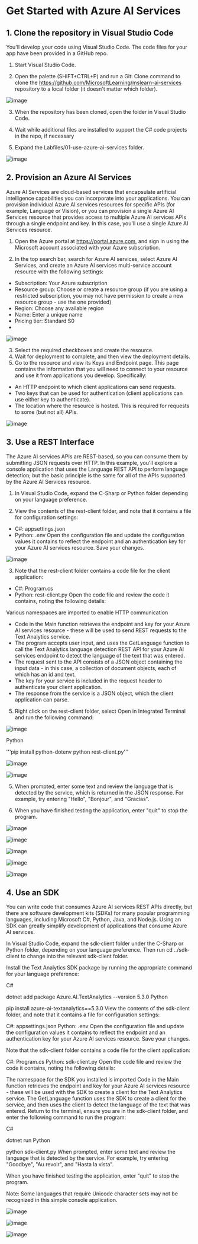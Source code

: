 # Get Started with Azure AI Services

## 1. Clone the repository in Visual Studio Code

You'll develop your code using Visual Studio Code. The code files for your app have been provided in a GitHub repo.

1. Start Visual Studio Code.

2. Open the palette (SHIFT+CTRL+P) and run a Git: Clone command to clone the https://github.com/MicrosoftLearning/mslearn-ai-services repository to a local folder (it doesn't matter which folder).

![image](https://github.com/moniquecardoso25/Azure-AI102/assets/140358716/15675c4f-452e-4b59-8da2-dfbc1e429c40)

3. When the repository has been cloned, open the folder in Visual Studio Code.

4. Wait while additional files are installed to support the C# code projects in the repo, if necessary

5. Expand the Labfiles/01-use-azure-ai-services folder.

![image](https://github.com/moniquecardoso25/Azure-AI102/assets/140358716/11321f12-7761-431f-b711-5e21586d6c08)

## 2. Provision an Azure AI Services 

Azure AI Services are cloud-based services that encapsulate artificial intelligence capabilities you can incorporate into your applications. You can provision individual Azure AI services resources for specific APIs (for example, Language or Vision), or you can provision a single Azure AI Services resource that provides access to multiple Azure AI services APIs through a single endpoint and key. In this case, you'll use a single Azure AI Services resource.

1. Open the Azure portal at https://portal.azure.com, and sign in using the Microsoft account associated with your Azure subscription.
   
3. In the top search bar, search for Azure AI services, select Azure AI Services, and create an Azure AI services multi-service account resource with the following settings:
- Subscription: Your Azure subscription
- Resource group: Choose or create a resource group (if you are using a restricted subscription, you may not have permission to create a new resource group - use the one provided)
- Region: Choose any available region
- Name: Enter a unique name
- Pricing tier: Standard S0
- 
![image](https://github.com/moniquecardoso25/Azure-AI102/assets/140358716/8cfb6ce8-3a96-4576-b50e-0a7f07e57926)
  
3. Select the required checkboxes and create the resource.
4. Wait for deployment to complete, and then view the deployment details.
5. Go to the resource and view its Keys and Endpoint page. This page contains the information that you will need to connect to your resource and use it from applications you develop. Specifically:
- An HTTP endpoint to which client applications can send requests.
- Two keys that can be used for authentication (client applications can use either key to authenticate).
- The location where the resource is hosted. This is required for requests to some (but not all) APIs.

![image](https://github.com/moniquecardoso25/Azure-AI102/assets/140358716/dfa8304d-4e81-4521-a79a-6f871e99f041)

## 3. Use a REST Interface

The Azure AI services APIs are REST-based, so you can consume them by submitting JSON requests over HTTP. In this example, you'll explore a console application that uses the Language REST API to perform language detection; but the basic principle is the same for all of the APIs supported by the Azure AI Services resource.

1. In Visual Studio Code, expand the C-Sharp or Python folder depending on your language preference.

2. View the contents of the rest-client folder, and note that it contains a file for configuration settings:

- C#: appsettings.json
- Python: .env
Open the configuration file and update the configuration values it contains to reflect the endpoint and an authentication key for your Azure AI services resource. Save your changes.

![image](https://github.com/moniquecardoso25/Azure-AI102/assets/140358716/18003d8c-4455-4cd9-9530-cad2973bb3e0)

3. Note that the rest-client folder contains a code file for the client application:

- C#: Program.cs
- Python: rest-client.py
Open the code file and review the code it contains, noting the following details:

Various namespaces are imported to enable HTTP communication
- Code in the Main function retrieves the endpoint and key for your Azure AI services resource - these will be used to send REST requests to the Text Analytics service.
- The program accepts user input, and uses the GetLanguage function to call the Text Analytics language detection REST API for your Azure AI services endpoint to detect the language of the text that was entered.
- The request sent to the API consists of a JSON object containing the input data - in this case, a collection of document objects, each of which has an id and text.
- The key for your service is included in the request header to authenticate your client application.
- The response from the service is a JSON object, which the client application can parse.
5. Right click on the rest-client folder, select Open in Integrated Terminal and run the following command:

![image](https://github.com/moniquecardoso25/Azure-AI102/assets/140358716/0ab0ced1-dd35-4737-b655-4c656d9f7f82)

Python

'''pip install python-dotenv
python rest-client.py'''

![image](https://github.com/moniquecardoso25/Azure-AI102/assets/140358716/19577466-77b4-4530-bc21-63ff1c7882c9)

![image](https://github.com/moniquecardoso25/Azure-AI102/assets/140358716/22be36e6-2ea0-49a3-bd0b-6879b3faa00c)

5. When prompted, enter some text and review the language that is detected by the service, which is returned in the JSON response. For example, try entering "Hello", "Bonjour", and "Gracias".

6. When you have finished testing the application, enter "quit" to stop the program.

![image](https://github.com/moniquecardoso25/Azure-AI102/assets/140358716/187ce90f-84c6-425d-9105-e4319588d049)



![image](https://github.com/moniquecardoso25/Azure-AI102/assets/140358716/e18611fb-710d-41fb-9bf4-e7a6c46ed132)

![image](https://github.com/moniquecardoso25/Azure-AI102/assets/140358716/d381b821-637a-46d4-a401-9002e95e121d)

![image](https://github.com/moniquecardoso25/Azure-AI102/assets/140358716/ad46ed3e-5424-414a-9325-1d89606ac477)

![image](https://github.com/moniquecardoso25/Azure-AI102/assets/140358716/93cbaf5d-777c-4a56-817a-d698e55dbc38)



## 4. Use an SDK
You can write code that consumes Azure AI services REST APIs directly, but there are software development kits (SDKs) for many popular programming languages, including Microsoft C#, Python, Java, and Node.js. Using an SDK can greatly simplify development of applications that consume Azure AI services.

In Visual Studio Code, expand the sdk-client folder under the C-Sharp or Python folder, depending on your language preference. Then run cd ../sdk-client to change into the relevant sdk-client folder.

Install the Text Analytics SDK package by running the appropriate command for your language preference:

C#

dotnet add package Azure.AI.TextAnalytics --version 5.3.0
Python

pip install azure-ai-textanalytics==5.3.0
View the contents of the sdk-client folder, and note that it contains a file for configuration settings:

C#: appsettings.json
Python: .env
Open the configuration file and update the configuration values it contains to reflect the endpoint and an authentication key for your Azure AI services resource. Save your changes.

Note that the sdk-client folder contains a code file for the client application:

C#: Program.cs
Python: sdk-client.py
Open the code file and review the code it contains, noting the following details:

The namespace for the SDK you installed is imported
Code in the Main function retrieves the endpoint and key for your Azure AI services resource - these will be used with the SDK to create a client for the Text Analytics service.
The GetLanguage function uses the SDK to create a client for the service, and then uses the client to detect the language of the text that was entered.
Return to the terminal, ensure you are in the sdk-client folder, and enter the following command to run the program:

C#

dotnet run
Python

python sdk-client.py
When prompted, enter some text and review the language that is detected by the service. For example, try entering "Goodbye", "Au revoir", and "Hasta la vista".

When you have finished testing the application, enter "quit" to stop the program.

Note: Some languages that require Unicode character sets may not be recognized in this simple console application.

![image](https://github.com/moniquecardoso25/Azure-AI102/assets/140358716/834db128-2268-4794-888f-5cdcce9751af)

![image](https://github.com/moniquecardoso25/Azure-AI102/assets/140358716/7bb22d1f-2e1d-4763-b646-1dd50810d651)

![image](https://github.com/moniquecardoso25/Azure-AI102/assets/140358716/902c45e0-229b-401b-b407-e190c76cb9d6)

